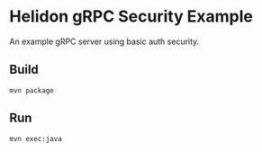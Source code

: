 
# Helidon gRPC Security Example

An example gRPC server using basic auth security.

## Build

```
mvn package
```

## Run

```
mvn exec:java
```
